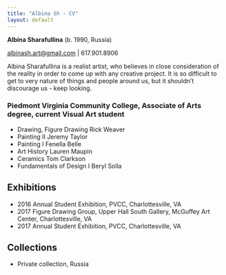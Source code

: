 ```yaml
---
title: "Albina Sh - CV"
layout: default
---
```


**Albina Sharafullina** (b. 1990, Russia)

albinash.art@gmail.com \| 617.901.8906
	
Albina Sharafullina is a realist artist, who believes in close consideration of the reality in order to come up with any creative project. It is so difficult to get to very nature of things and people around us, but it shouldn’t discourage us - keep looking. 


###	Piedmont Virginia Community College, Associate of Arts degree, current Visual Art student
- Drawing, Figure Drawing 	Rick Weaver
- Painting II			Jeremy Taylor
- Painting I			Fenella Belle
- Art History			Lauren Maupin
- Ceramics			Tom Clarkson
- Fundamentals of Design I	Beryl Solla

## Exhibitions
- 2016 	Annual Student Exhibition, PVCC, Charlottesville, VA
- 2017	Figure Drawing Group, Upper Hall South Gallery, McGuffey Art Center, Charlottesville, VA
- 2017 	Annual Student Exhibition, PVCC, Charlottesville, VA

## Collections
- Private collection, Russia

